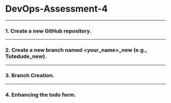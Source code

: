 # DevOps-Assessment-4
---
### 1. Create a new GitHub repository.
---
### 2. Create a new branch named <your_name>_new (e.g., Tutedude_new).
---
### 3. Branch Creation.
---
### 4. Enhancing the todo form.
